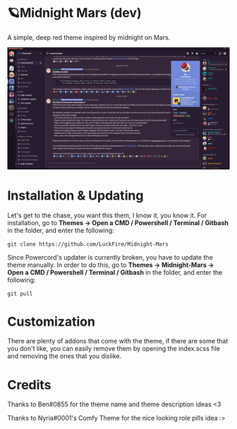 # 🪐Midnight Mars (dev)
A simple, deep red theme inspired by midnight on Mars.

![Preview](./Previews/FullPreview.png)

# Installation & Updating
Let's get to the chase, you want this them, I know it, you know it. For installation, go to **Themes -> Open a CMD / Powershell / Terminal / Gitbash** in the folder, and enter the following:
```
git clone https://github.com/LuckFire/Midnight-Mars
```

Since Powercord's updater is currently broken, you have to update the theme manually. In order to do this, go to **Themes -> Midnight-Mars -> Open a CMD / Powershell / Terminal / Gitbash** in the folder, and enter the following:
```
git pull
```

# Customization
There are plenty of addons that come with the theme, if there are some that you don't like, you can easily remove them by opening the index.scss file and removing the ones that you dislike. 

# Credits
Thanks to Ben#0855 for the theme name and theme description ideas <3

Thanks to Nyria#0001's Comfy Theme for the nice looking role pills idea :>
